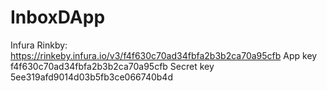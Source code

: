 # InboxDApp

Infura Rinkby: https://rinkeby.infura.io/v3/f4f630c70ad34fbfa2b3b2ca70a95cfb
App key f4f630c70ad34fbfa2b3b2ca70a95cfb
Secret key 5ee319afd9014d03b5fb3ce066740b4d